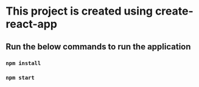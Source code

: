 # This project is created using create-react-app

## Run the below commands to run the application
### `npm install`
### `npm start`





